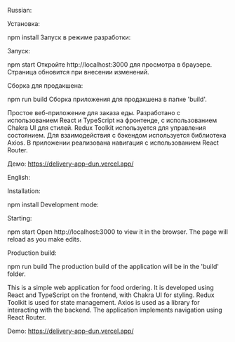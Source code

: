 
Russian:

Установка:

npm install
Запуск в режиме разработки:

Запуск:

npm start
Откройте http://localhost:3000 для просмотра в браузере. Страница обновится при внесении изменений.

Сборка для продакшена:

npm run build
Сборка приложения для продакшена в папке 'build'.

Простое веб-приложение для заказа еды. Разработано с использованием React и TypeScript на фронтенде, с использованием Chakra UI для стилей. Redux Toolkit используется для управления состоянием. Для взаимодействия с бэкендом используется библиотека Axios. В приложении реализована навигация с использованием React Router.

Демо: https://delivery-app-dun.vercel.app/


English:

Installation:

npm install
Development mode:


Starting:

npm start
Open http://localhost:3000 to view it in the browser. The page will reload as you make edits.

Production build:

npm run build
The production build of the application will be in the 'build' folder.

This is a simple web application for food ordering. It is developed using React and TypeScript on the frontend, with Chakra UI for styling. Redux Toolkit is used for state management. Axios is used as a library for interacting with the backend. The application implements navigation using React Router.

Demo: https://delivery-app-dun.vercel.app/

